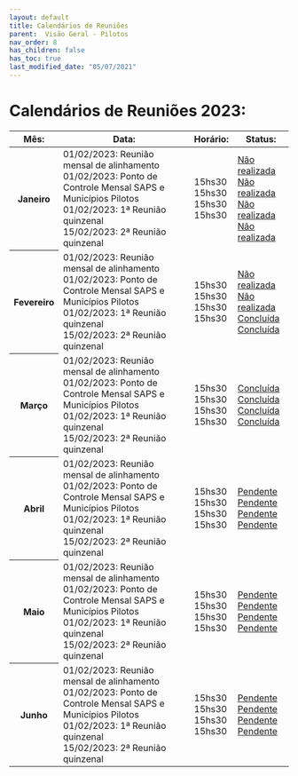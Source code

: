 ```yaml
---
layout: default
title: Calendários de Reuniões
parent:  Visão Geral - Pilotos
nav_order: 8
has_children: false
has_toc: true
last_modified_date: "05/07/2021"
---
```


<link rel="stylesheet" href="https://maxcdn.bootstrapcdn.com/bootstrap/3.4.1/css/bootstrap.min.css">
  <script src="https://ajax.googleapis.com/ajax/libs/jquery/3.6.4/jquery.min.js"></script>
  <script src="https://maxcdn.bootstrapcdn.com/bootstrap/3.4.1/js/bootstrap.min.js"></script>

<h1> Calendários de Reuniões 2023: </h1>

<table class="table table-hover">
  <thead>
    <tr>
      <th scope="col">Mês:</th>
      <th scope="col">Data:</th>
      <th scope="col">Horário:</th>
      <th scope="col">Status:</th>      
    </tr>
  </thead>
  <tbody>
    <tr>
      <th scope="row">Janeiro</th>
      <td>
        01/02/2023: Reunião mensal de alinhamento<br>
        01/02/2023: Ponto de Controle Mensal SAPS e Municípios Pilotos<br>
        01/02/2023: 1ª Reunião quinzenal<br>
        15/02/2023: 2ª Reunião quinzenal<br>        
      </td> 
      <td>
        15hs30<br>
        15hs30<br>
        15hs30<br>
        15hs30<br>
      </td>
      <td>
       <a href="#">Não realizada</a><br>
       <a href="#">Não realizada</a><br>
       <a href="#">Não realizada</a><br>
       <a href="#">Não realizada</a><br>
      </td>   
    </tr>
    <tr>
      <th scope="row">Fevereiro</th>
      <td>
        01/02/2023: Reunião mensal de alinhamento<br>
        01/02/2023: Ponto de Controle Mensal SAPS e Municípios Pilotos<br>
        01/02/2023: 1ª Reunião quinzenal<br>
        15/02/2023: 2ª Reunião quinzenal<br>
      </td> 
      <td>
        15hs30<br>
        15hs30<br>
        15hs30<br>
        15hs30<br>
      </td> 
      <td>
       <a href="#">Não realizada</a><br>
       <a href="#">Não realizada</a><br>
       <a href="#">Concluída</a><br>
       <a href="#">Concluída</a><br>
      </td>   
    </tr>
    <tr>
      <th scope="row">Março</th>
      <td>
        01/02/2023: Reunião mensal de alinhamento<br>
        01/02/2023: Ponto de Controle Mensal SAPS e Municípios Pilotos<br>
        01/02/2023: 1ª Reunião quinzenal<br>
        15/02/2023: 2ª Reunião quinzenal<br>
      </td> 
      <td>
        15hs30<br>
        15hs30<br>
        15hs30<br>
        15hs30<br>
      </td>  <td>
       <a href="#">Concluída</a><br>
       <a href="#">Concluída</a><br>
       <a href="#">Concluída</a><br>
       <a href="#">Concluída</a><br>
      </td>           
    </tr>
    <tr>
      <th scope="row">Abril</th>
      <td>
        01/02/2023: Reunião mensal de alinhamento<br>
        01/02/2023: Ponto de Controle Mensal SAPS e Municípios Pilotos<br>
        01/02/2023: 1ª Reunião quinzenal<br>
        15/02/2023: 2ª Reunião quinzenal<br>
      </td>
      <td>
        15hs30<br>
        15hs30<br>
        15hs30<br>
        15hs30<br>
      </td>      
      <td>
       <a href="#">Pendente</a><br>
       <a href="#">Pendente</a><br>
       <a href="#">Pendente</a><br>
       <a href="#">Pendente</a><br>
      </td>   
    </tr>
    <tr>
      <th scope="row">Maio</th>
      <td>
        01/02/2023: Reunião mensal de alinhamento<br>
        01/02/2023: Ponto de Controle Mensal SAPS e Municípios Pilotos<br>
        01/02/2023: 1ª Reunião quinzenal<br>
        15/02/2023: 2ª Reunião quinzenal<br>
      </td>  
      <td>
        15hs30<br>
        15hs30<br>
        15hs30<br>
        15hs30<br>
      </td>
      <td>
       <a href="#">Pendente</a><br>
       <a href="#">Pendente</a><br>
       <a href="#">Pendente</a><br>
       <a href="#">Pendente</a><br>
      </td>   
    </tr>
    <tr>
      <th scope="row">Junho</th>
      <td>
        01/02/2023: Reunião mensal de alinhamento<br>
        01/02/2023: Ponto de Controle Mensal SAPS e Municípios Pilotos<br>
        01/02/2023: 1ª Reunião quinzenal<br>
        15/02/2023: 2ª Reunião quinzenal<br>
      </td> 
      <td>
        15hs30<br>
        15hs30<br>
        15hs30<br>
        15hs30<br>
      </td>
      <td>
       <a href="#">Pendente</a><br>
       <a href="#">Pendente</a><br>
       <a href="#">Pendente</a><br>
       <a href="#">Pendente</a><br>
      </td>   
      <tr>   
      
  </tbody>
</table>
